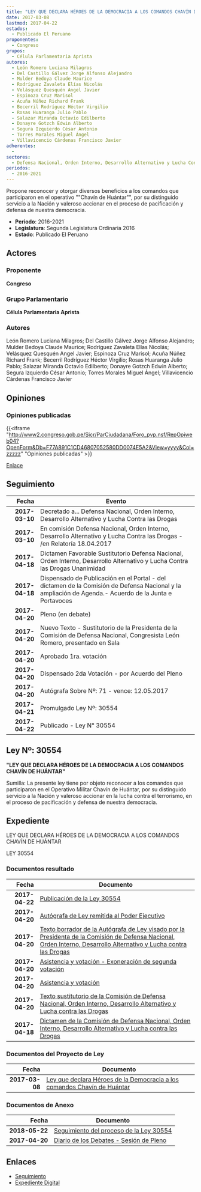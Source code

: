 ```yaml
---
title: "LEY QUE DECLARA HÉROES DE LA DEMOCRACIA A LOS COMANDOS CHAVÍN DE HUÁNTAR"
date: 2017-03-08
lastmod: 2017-04-22
estados: 
  - Publicado El Peruano
proponentes: 
  - Congreso
grupos: 
  - Célula Parlamentaria Aprista
autores: 
  - León Romero Luciana Milagros
  - Del Castillo Gálvez Jorge Alfonso Alejandro
  - Mulder Bedoya Claude Maurice
  - Rodríguez Zavaleta Elías Nicolás
  - Velásquez Quesquén Angel Javier
  - Espinoza Cruz Marisol
  - Acuña Núñez Richard Frank
  - Becerril Rodríguez Héctor Virgilio
  - Rosas Huaranga Julio Pablo
  - Salazar Miranda Octavio Edilberto
  - Donayre Gotzch Edwin Alberto
  - Segura Izquierdo César Antonio
  - Torres Morales Miguel Ángel
  - Villavicencio Cárdenas Francisco Javier
adherentes: 
  - 
sectores: 
  - Defensa Nacional, Orden Interno, Desarrollo Alternativo y Lucha Contra las Drogas
periodos: 
  - 2016-2021
---
```


Propone reconocer y otorgar diversos beneficios a los comandos que participaron en el operativo ""Chavín de Huántar"", por su distinguido servicio a la Nación y valeroso accionar en el proceso de pacificación y defensa de nuestra democracia.

- **Periodo**: 2016-2021
- **Legislatura**: Segunda Legislatura Ordinaria 2016
- **Estado**: Publicado El Peruano

## Actores

### Proponente

**Congreso**

### Grupo Parlamentario

**Célula Parlamentaria Aprista**

### Autores

León Romero Luciana Milagros; Del Castillo Gálvez Jorge Alfonso Alejandro; Mulder Bedoya Claude Maurice; Rodríguez Zavaleta Elías Nicolás; Velásquez Quesquén Angel Javier; Espinoza Cruz Marisol; Acuña Núñez Richard Frank; Becerril Rodríguez Héctor Virgilio; Rosas Huaranga Julio Pablo; Salazar Miranda Octavio Edilberto; Donayre Gotzch Edwin Alberto; Segura Izquierdo César Antonio; Torres Morales Miguel Ángel; Villavicencio Cárdenas Francisco Javier


## Opiniones

### Opiniones publicadas

{{<iframe "http://www2.congreso.gob.pe/Sicr/ParCiudadana/Foro_pvp.nsf/RepOpiweb04?OpenForm&Db=F77A891C1CD46807052580DD0074E5A2&View=yyyy&Col=zzzzz" "Opiniones publicadas" >}}

[Enlace](http://www2.congreso.gob.pe/Sicr/ParCiudadana/Foro_pvp.nsf/RepOpiweb04?OpenForm&Db=F77A891C1CD46807052580DD0074E5A2&View=yyyy&Col=zzzzz)

## Seguimiento

| Fecha | Evento |
|------:|--------|
| **2017-03-10** | Decretado a... Defensa Nacional, Orden Interno, Desarrollo Alternativo y Lucha Contra las Drogas|
| **2017-03-10** | En comisión Defensa Nacional, Orden Interno, Desarrollo Alternativo y Lucha Contra las Drogas - /en Relatoría 18.04.2017|
| **2017-04-18** | Dictamen Favorable Sustitutorio Defensa Nacional, Orden Interno, Desarrollo Alternativo y Lucha Contra las Drogas Unanimidad|
| **2017-04-18** | Dispensado de Publicación en el Portal - del dictamen de la Comisión de Defensa Nacional y la ampliación de Agenda.- Acuerdo de la Junta e Portavoces|
| **2017-04-20** | Pleno (en debate)|
| **2017-04-20** | Nuevo Texto - Sustitutorio de la Presidenta de la Comisión de Defensa Nacional, Congresista León Romero, presentado en Sala|
| **2017-04-20** | Aprobado 1ra. votación|
| **2017-04-20** | Dispensado 2da Votación - por Acuerdo del Pleno|
| **2017-04-20** | Autógrafa Sobre Nº: 71 - vence: 12.05.2017|
| **2017-04-21** | Promulgado Ley Nº: 30554|
| **2017-04-22** | Publicado - Ley N° 30554|

## Ley Nº: 30554

**"LEY QUE DECLARA HÉROES DE LA DEMOCRACIA A LOS COMANDOS CHAVÍN DE HUÁNTAR"**

Sumilla: La presente ley tiene por objeto reconocer a los comandos que participaron en el Operativo Militar Chavín de Huántar, por su distinguido servicio a la Nación y valeroso accionar en la lucha contra el terrorismo, en el proceso de pacificación y defensa de nuestra democracia.


## Expediente

LEY QUE DECLARA HÉROES DE LA DEMOCRACIA A LOS COMANDOS CHAVÍN DE HUÁNTAR

LEY 30554


### Documentos resultado

| Fecha | Documento |
|------:|--------|
| **2017-04-22** | [Publicación de la Ley 30554](http://www.leyes.congreso.gob.pe/Documentos/2016_2021/ADLP/Normas_Legales/30554-LEY.pdf) |
| **2017-04-20** | [Autógrafa de Ley remitida al Poder Ejecutivo](http://www.leyes.congreso.gob.pe/Documentos/2016_2021/Autografas/Ley_y_de_Resolucion_Legislativa/AU0103820170420.pdf) |
| **2017-04-20** | [Texto borrador de la Autógrafa de Ley visado por la Presidenta de la Comisión de Defensa Nacional, Orden Interno, Desarrollo Alternativo y Lucha contra las Drogas](http://www.leyes.congreso.gob.pe/Documentos/2016_2021/Texto_Borrador_de_Autografa/BAU0103820170420.pdf) |
| **2017-04-20** | [Asistencia y votación - Exoneración de segunda votación](http://www.leyes.congreso.gob.pe/Documentos/2016_2021/Asistencia_y_Votacion/Proyectos_de_Ley/Exoneracion_de_Segunda_Votacion/ESV0103820170420.pdf) |
| **2017-04-20** | [Asistencia y votación](http://www.leyes.congreso.gob.pe/Documentos/2016_2021/Asistencia_y_Votacion/Proyectos_de_Ley/AV0103820170420.pdf) |
| **2017-04-20** | [Texto sustitutorio de la Comisión de Defensa Nacional, Orden Interno, Desarrollo Alternativo y Lucha contra las Drogas](http://www.leyes.congreso.gob.pe/Documentos/2016_2021/Texto_Sustitutorio/Proyectos_de_Ley/TS0103820170420.pdf) |
| **2017-04-18** | [Dictamen de la Comisión de Defensa Nacional, Orden Interno, Desarrollo Alternativo y Lucha contra las Drogas](http://www.leyes.congreso.gob.pe/Documentos/2016_2021/Dictamenes/Proyectos_de_Ley/01038DC07MAY20170418..pdf) |

### Documentos del Proyecto de Ley

| Fecha | Documento |
|------:|--------|
| **2017-03-08** | [Ley que declara Héroes de la Democracia a los comandos Chavín de Huántar](http://www.leyes.congreso.gob.pe/Documentos/2016_2021/Proyectos_de_Ley_y_de_Resoluciones_Legislativas/PL0103820170308.pdf) |

### Documentos de Anexo

| Fecha | Documento |
|------:|--------|
| **2018-05-22** | [Seguimiento del proceso de la Ley 30554](http://www.leyes.congreso.gob.pe/Documentos/2016_2021/Seguimiento_de_Proyectos_de_Ley/01038PL20180522.pdf) |
| **2017-04-20** | [Diario de los Debates - Sesión de Pleno](http://www2.congreso.gob.pe/Sicr/DiarioDebates/Publicad.nsf/SesionesPleno/05256D6E0073DFE905258109000E280D/$FILE/SLO-2016-6.pdf) |

## Enlaces 

- [Seguimiento](http://www2.congreso.gob.pe/Sicr/TraDocEstProc/CLProLey2016.nsf/f7fff46988ca05b1052578e100829cc7/b2744009bae57c94052580dd007594ec?OpenDocument)
- [Expediente Digital](http://www2.congreso.gob.pehttp://www2.congreso.gob.pe/Sicr/TraDocEstProc/CLProLey2016.nsf/f7fff46988ca05b1052578e100829cc7/b2744009bae57c94052580dd007594ec?OpenDocument&Click=05257FB7005EB655.eb71d0cf91d8294e05256cdf006b5706/$Body/0.1C6C)
